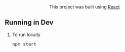 <div align="center">
  This project was built using <a href="https://reactjs.org/">React</a>
</div>

<div>
  <h2>Running in Dev</h2>
  <ol>
    <li>
      <p>To run locally</p>
      <pre>npm start</pre>
    </li>
  </ol>
</div>
